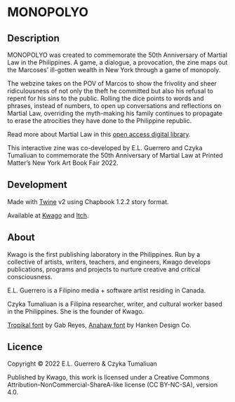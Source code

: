 # MONOPOLYO

## Description

MONOPOLYO was created to commemorate the 50th Anniversary of Martial Law in the Philippines. A game, a dialogue, a provocation, the zine maps out the Marcoses’ ill-gotten wealth in New York through a game of monopoly. 

The webzine takes on the POV of Marcos to show the frivolity and sheer ridiculousness of not only the theft he committed but also his refusal to repent for his sins to the public. Rolling the dice points to words and phrases, instead of numbers, to open up conversations and reflections on Martial Law, overriding the myth-making his family continues to propagate to erase the atrocities they have done to the Philippine republic.

Read more about Martial Law in this [open access digital library](https://drive.google.com/drive/folders/1o7hlxHGTfoaydq2hyWNi4RQ2oL2ykdk2).

This interactive zine was co-developed by E.L. Guerrero and Czyka Tumaliuan to commemorate the 50th Anniversary of Martial Law at Printed Matter’s New York Art Book Fair 2022. 


## Development

Made with [Twine](https://twinery.org) v2 using Chapbook 1.2.2 story format.

Available at [Kwago](https://isipkwago.org/monopolyozine) and [Itch](https://hellonavi.itch.io/monopolyo).


## About

Kwago is the first publishing laboratory in the Philippines. Run by a collective of artists, writers, teachers, and engineers, Kwago develops publications, programs and projects to nurture creative and critical consciousness.

E.L. Guerrero is a Filipino media + software artist residing in Canada.

Czyka Tumaliuan is a Filipina researcher, writer, and cultural worker based in the Philippines. She is the founder of Kwago.

[Tropikal font](https://www.gabreyes.com/daily-posts/tropikal-typeface) by Gab Reyes, [Anahaw font](https://hanken.gumroad.com/l/Anahaw) by Hanken Design Co.


## Licence

Copyright © 2022 E.L. Guerrero & Czyka Tumaliuan

Published by Kwago, this work is licensed under a Creative Commons Attribution-NonCommercial-ShareA-like license (CC BY-NC-SA), version 4.0.
